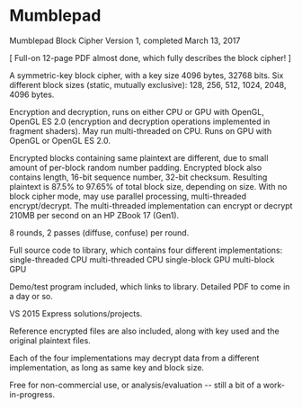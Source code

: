# Mumblepad

Mumblepad Block Cipher
Version 1, completed March 13, 2017

[ Full-on 12-page PDF almost done, which fully describes the block cipher! ]

A symmetric-key block cipher, with a key size 4096 bytes, 32768 bits.
Six different block sizes (static, mutually exclusive): 128, 256, 512, 1024, 2048, 4096 bytes.

Encryption and decryption, runs on either CPU or GPU with OpenGL, OpenGL ES 2.0 (encryption and decryption operations implemented in fragment shaders).
May run multi-threaded on CPU.
Runs on GPU with OpenGL or OpenGL ES 2.0.

Encrypted blocks containing same plaintext are different, due to
small amount of per-block random number padding.
Encrypted block also contains length, 16-bit sequence number, 32-bit checksum.
Resulting plaintext is 87.5% to 97.65% of total block size, depending on size.
With no block cipher mode, may use parallel processing, multi-threaded encrypt/decrypt.
The multi-threaded implementation can encrypt or decrypt 210MB per second on an HP ZBook 17 (Gen1).

8 rounds, 2 passes (diffuse, confuse) per round.

Full source code to library, which contains four different implementations:
   single-threaded CPU
   multi-threaded CPU
   single-block GPU
   multi-block GPU

Demo/test program included, which links to library.  Detailed PDF to come in a day or so.

VS 2015 Express solutions/projects.

Reference encrypted files are also included, along with key used and the original plaintext files.

Each of the four implementations may decrypt data from a different implementation, as long 
as same key and block size.


Free for non-commercial use, or analysis/evaluation -- still a bit of a work-in-progress.



